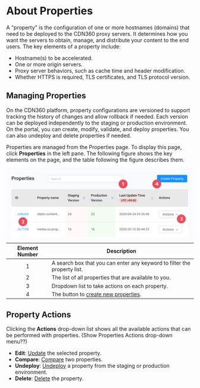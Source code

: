 # About Properties

A "property" is the configuration of one or more hostnames (domains) that need to be deployed to the CDN360 proxy servers. It determines how you want the servers to obtain, manage, and distribute your content to the end users. The key elements of a property include:
- Hostname(s) to be accelerated.
- One or more origin servers.
- Proxy server behaviors, such as cache time and header modification.
- Whether HTTPS is required, TLS certificates, and TLS protocol version.

## Managing Properties

On the CDN360 platform, property configurations are versioned to support tracking the history of changes and allow rollback if needed. Each version can be  deployed independently to the staging or production environment. On the portal, you can create, modify, validate, and deploy properties. You can also undeploy and delete properties if needed.

Properties are managed from the Properties page. To display this page, click **Properties** in the left pane. The following figure shows the key elements on the page, and the table following the figure describes them.

<p align=center><img src="/docs/resources/images/Properties Page.png" alt="properties page" width="900"></p>


| **Element Number**   | **Description**                                                                           |
| :------------------: | ----------------------------------------------------------------------------------------- |
| 1                    | A search box that you can enter any keyword to filter the property list.                  |
| 2                    | The list of all properties that are available to you.                                     |
| 3                    | Dropdown list to take actions on each property.                                           |
| 4                    | The button to [create new properties](<docs/portal/properties/../../../creating-property.md>).    |

## Property Actions
Clicking the **Actions** drop-down list shows all the available actions that can be performed with properties.
(Show Properties Actions drop-down menu??)
- **Edit**: [Update](<docs/portal/properties/../../../editing-properties.md>) the selected property.
- **Compare**: [Compare](<docs/portal/properties/../../../comparing-properties.md>) two properties.
- **Undeploy**: [Undeploy](<docs/portal/properties/../../../deploying-property.md>) a property from the staging or production environment.
- **Delete**: [Delete](<docs/portal/properties/../../../deleting-property.md>) the property.

